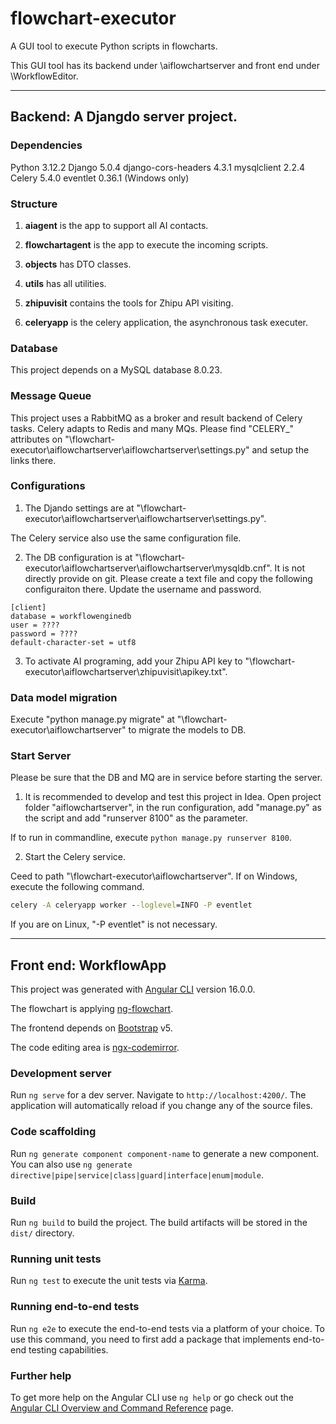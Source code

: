 # flowchart-executor

A GUI tool to execute Python scripts in flowcharts.

This GUI tool has its backend under \aiflowchartserver and front end under \WorkflowEditor.

----

## Backend: A Djangdo server project.

### Dependencies

Python 3.12.2
Django 5.0.4
django-cors-headers 4.3.1
mysqlclient 2.2.4
Celery 5.4.0
eventlet 0.36.1  (Windows only)

### Structure

1. **aiagent** is the app to support all AI contacts.

2. **flowchartagent** is the app to execute the incoming scripts.

3. **objects** has DTO classes.

4. **utils** has all utilities.

5. **zhipuvisit** contains the tools for Zhipu API visiting.

6. **celeryapp** is the celery application, the asynchronous task executer.

### Database

This project depends on a MySQL database 8.0.23.

### Message Queue

This project uses a RabbitMQ as a broker and result backend of Celery tasks. Celery adapts to Redis and many MQs. Please find "CELERY_" attributes on "\flowchart-executor\aiflowchartserver\aiflowchartserver\settings.py" and setup the links there.


### Configurations

1. The Djando settings are at "\flowchart-executor\aiflowchartserver\aiflowchartserver\settings.py". 

The Celery service also use the same configuration file. 


2. The DB configuration is at "\flowchart-executor\aiflowchartserver\aiflowchartserver\mysqldb.cnf". It is not directly provide on git. Please create a text file and copy the following configuraiton there. Update the username and password.

```
[client]
database = workflowenginedb
user = ????
password = ????
default-character-set = utf8
```

3. To activate AI programing, add your Zhipu API key to "\flowchart-executor\aiflowchartserver\zhipuvisit\apikey.txt".

### Data model migration

Execute "python manage.py migrate" at "\flowchart-executor\aiflowchartserver" to migrate the models to DB. 


### Start Server

Please be sure that the DB and MQ are in service before starting the server.

1. It is recommended to develop and test this project in Idea. Open project folder "aiflowchartserver", in the run configuration, add "manage.py" as the script and add "runserver 8100" as the parameter.

If to run in commandline, execute `python manage.py runserver 8100`.

2. Start the Celery service.

Ceed to path "\flowchart-executor\aiflowchartserver". If on Windows, execute the following command. 

```cmd
celery -A celeryapp worker --loglevel=INFO -P eventlet
```

If you are on Linux, "-P eventlet" is not necessary.


----

## Front end: WorkflowApp

This project was generated with [Angular CLI](https://github.com/angular/angular-cli) version 16.0.0.

The flowchart is applying [ng-flowchart](https://github.com/joel-wenzel/ng-flowchart). 

The frontend depends on [Bootstrap](https://v5.bootcss.com/docs/getting-started/introduction/) v5.

The code editing area is [ngx-codemirror](https://github.com/scttcper/ngx-codemirror).

### Development server

Run `ng serve` for a dev server. Navigate to `http://localhost:4200/`. The application will automatically reload if you change any of the source files.

### Code scaffolding

Run `ng generate component component-name` to generate a new component. You can also use `ng generate directive|pipe|service|class|guard|interface|enum|module`.

### Build

Run `ng build` to build the project. The build artifacts will be stored in the `dist/` directory.

### Running unit tests

Run `ng test` to execute the unit tests via [Karma](https://karma-runner.github.io).

### Running end-to-end tests

Run `ng e2e` to execute the end-to-end tests via a platform of your choice. To use this command, you need to first add a package that implements end-to-end testing capabilities.

### Further help

To get more help on the Angular CLI use `ng help` or go check out the [Angular CLI Overview and Command Reference](https://angular.io/cli) page.

